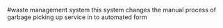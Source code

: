 #waste management system
this system changes the manual process of garbage picking up service in to automated form
